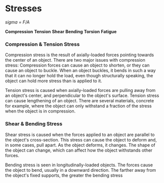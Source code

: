 # Stresses

*sigma = F/A*

**Compression**
**Tension**
**Shear**
**Bending**
**Torsion**
**Fatigue**

### Compression & Tension Stress
Compression stress is the result of axially-loaded forces pointing towards the center of an object. There are two major issues with compression stress: Compression forces can cause an object to shorten, or they can cause an object to buckle. When an object buckles, it bends in such a way that it can no longer hold the load, even though structurally speaking, the object can hold more stress than is applied to it.

Tension stress is caused when axially-loaded forces are pulling away from an object's center, and perpendicular to the object's surface. Tension stress can cause lengthening of an object. There are several materials, concrete for example, where the object can only withstand a fraction of the stress when the object is in compression.

### Shear & Bending Stress
Shear stress is caused when the forces applied to an object are parallel to the object's cross-section. This stress can cause the object to deform and, in some cases, pull apart. As the object deforms, it changes. The shape of the object can change, which can affect how the object withstands other forces.

Bending stress is seen in longitudinally-loaded objects. The forces cause the object to bend, usually in a downward direction. The farther away from the object's fixed supports, the greater the bending stress

